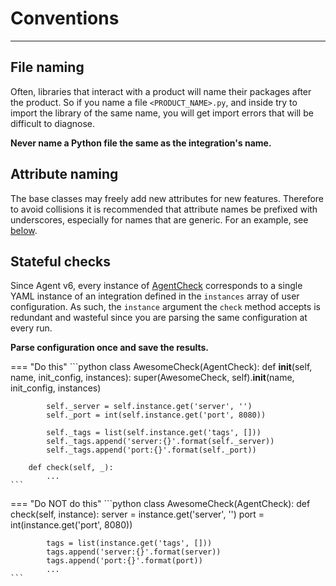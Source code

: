 # Conventions

-----

## File naming

Often, libraries that interact with a product will name their packages after the product. So if you name a
file `<PRODUCT_NAME>.py`, and inside try to import the library of the same name, you will get import errors
that will be difficult to diagnose.

**Never name a Python file the same as the integration's name.**

## Attribute naming

The base classes may freely add new attributes for new features. Therefore to avoid collisions
it is recommended that attribute names be prefixed with underscores, especially for names that
are generic. For an example, see [below](#stateful-checks).

## Stateful checks

Since Agent v6, every instance of [AgentCheck](../base/api.md#khulnasoft_checks.base.checks.base.AgentCheck)
corresponds to a single YAML instance of an integration defined in the `instances` array of user configuration.
As such, the `instance` argument the `check` method accepts is redundant and wasteful since you are parsing the
same configuration at every run.

**Parse configuration once and save the results.**

=== "Do this"
    ```python
    class AwesomeCheck(AgentCheck):
        def __init__(self, name, init_config, instances):
            super(AwesomeCheck, self).__init__(name, init_config, instances)

            self._server = self.instance.get('server', '')
            self._port = int(self.instance.get('port', 8080))

            self._tags = list(self.instance.get('tags', []))
            self._tags.append('server:{}'.format(self._server))
            self._tags.append('port:{}'.format(self._port))

        def check(self, _):
            ...
    ```

=== "Do NOT do this"
    ```python
    class AwesomeCheck(AgentCheck):
        def check(self, instance):
            server = instance.get('server', '')
            port = int(instance.get('port', 8080))

            tags = list(instance.get('tags', []))
            tags.append('server:{}'.format(server))
            tags.append('port:{}'.format(port))
            ...
    ```
